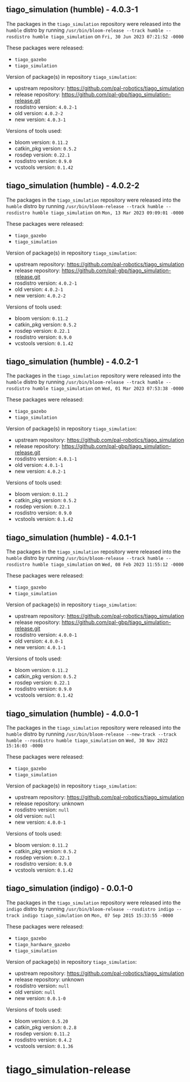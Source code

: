 ## tiago_simulation (humble) - 4.0.3-1

The packages in the `tiago_simulation` repository were released into the `humble` distro by running `/usr/bin/bloom-release --track humble --rosdistro humble tiago_simulation` on `Fri, 30 Jun 2023 07:21:52 -0000`

These packages were released:
- `tiago_gazebo`
- `tiago_simulation`

Version of package(s) in repository `tiago_simulation`:

- upstream repository: https://github.com/pal-robotics/tiago_simulation
- release repository: https://github.com/pal-gbp/tiago_simulation-release.git
- rosdistro version: `4.0.2-1`
- old version: `4.0.2-2`
- new version: `4.0.3-1`

Versions of tools used:

- bloom version: `0.11.2`
- catkin_pkg version: `0.5.2`
- rosdep version: `0.22.1`
- rosdistro version: `0.9.0`
- vcstools version: `0.1.42`


## tiago_simulation (humble) - 4.0.2-2

The packages in the `tiago_simulation` repository were released into the `humble` distro by running `/usr/bin/bloom-release --track humble --rosdistro humble tiago_simulation` on `Mon, 13 Mar 2023 09:09:01 -0000`

These packages were released:
- `tiago_gazebo`
- `tiago_simulation`

Version of package(s) in repository `tiago_simulation`:

- upstream repository: https://github.com/pal-robotics/tiago_simulation
- release repository: https://github.com/pal-gbp/tiago_simulation-release.git
- rosdistro version: `4.0.2-1`
- old version: `4.0.2-1`
- new version: `4.0.2-2`

Versions of tools used:

- bloom version: `0.11.2`
- catkin_pkg version: `0.5.2`
- rosdep version: `0.22.1`
- rosdistro version: `0.9.0`
- vcstools version: `0.1.42`


## tiago_simulation (humble) - 4.0.2-1

The packages in the `tiago_simulation` repository were released into the `humble` distro by running `/usr/bin/bloom-release --track humble --rosdistro humble tiago_simulation` on `Wed, 01 Mar 2023 07:53:38 -0000`

These packages were released:
- `tiago_gazebo`
- `tiago_simulation`

Version of package(s) in repository `tiago_simulation`:

- upstream repository: https://github.com/pal-robotics/tiago_simulation
- release repository: https://github.com/pal-gbp/tiago_simulation-release.git
- rosdistro version: `4.0.1-1`
- old version: `4.0.1-1`
- new version: `4.0.2-1`

Versions of tools used:

- bloom version: `0.11.2`
- catkin_pkg version: `0.5.2`
- rosdep version: `0.22.1`
- rosdistro version: `0.9.0`
- vcstools version: `0.1.42`


## tiago_simulation (humble) - 4.0.1-1

The packages in the `tiago_simulation` repository were released into the `humble` distro by running `/usr/bin/bloom-release --track humble --rosdistro humble tiago_simulation` on `Wed, 08 Feb 2023 11:55:12 -0000`

These packages were released:
- `tiago_gazebo`
- `tiago_simulation`

Version of package(s) in repository `tiago_simulation`:

- upstream repository: https://github.com/pal-robotics/tiago_simulation
- release repository: https://github.com/pal-gbp/tiago_simulation-release.git
- rosdistro version: `4.0.0-1`
- old version: `4.0.0-1`
- new version: `4.0.1-1`

Versions of tools used:

- bloom version: `0.11.2`
- catkin_pkg version: `0.5.2`
- rosdep version: `0.22.1`
- rosdistro version: `0.9.0`
- vcstools version: `0.1.42`


## tiago_simulation (humble) - 4.0.0-1

The packages in the `tiago_simulation` repository were released into the `humble` distro by running `/usr/bin/bloom-release --new-track --track humble --rosdistro humble tiago_simulation` on `Wed, 30 Nov 2022 15:16:03 -0000`

These packages were released:
- `tiago_gazebo`
- `tiago_simulation`

Version of package(s) in repository `tiago_simulation`:

- upstream repository: https://github.com/pal-robotics/tiago_simulation
- release repository: unknown
- rosdistro version: `null`
- old version: `null`
- new version: `4.0.0-1`

Versions of tools used:

- bloom version: `0.11.2`
- catkin_pkg version: `0.5.2`
- rosdep version: `0.22.1`
- rosdistro version: `0.9.0`
- vcstools version: `0.1.42`


## tiago_simulation (indigo) - 0.0.1-0

The packages in the `tiago_simulation` repository were released into the `indigo` distro by running `/usr/bin/bloom-release --rosdistro indigo --track indigo tiago_simulation` on `Mon, 07 Sep 2015 15:33:55 -0000`

These packages were released:
- `tiago_gazebo`
- `tiago_hardware_gazebo`
- `tiago_simulation`

Version of package(s) in repository `tiago_simulation`:
- upstream repository: https://github.com/pal-robotics/tiago_simulation
- release repository: unknown
- rosdistro version: `null`
- old version: `null`
- new version: `0.0.1-0`

Versions of tools used:
- bloom version: `0.5.20`
- catkin_pkg version: `0.2.8`
- rosdep version: `0.11.2`
- rosdistro version: `0.4.2`
- vcstools version: `0.1.36`


# tiago_simulation-release
